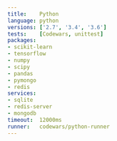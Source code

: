 ```yaml
---
title:    Python
language: python
versions: ['2.7', '3.4', '3.6']
tests:    [Codewars, unittest]
packages:
- scikit-learn
- tensorflow
- numpy
- scipy
- pandas
- pymongo
- redis
services:
- sqlite
- redis-server
- mongodb
timeout:  12000ms
runner:   codewars/python-runner
---
```

